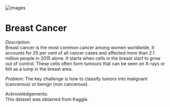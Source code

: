 
![images](https://github.com/berkankaraa/Breast-Cancer/assets/97415486/72b400da-81e3-42ce-a6c6-0c91c8421671)

# Breast Cancer
*Description:*  
Breast cancer is the most common cancer among women worldwide. It accounts for 25 per cent of all cancer cases and affected more than 2.1 million people in 2015 alone. It starts when cells in the breast start to grow out of control. These cells often form tumours that can be seen on X-rays or felt as a lump in the breast area.

*Problem:* 
The key challenge is how to classify tumors into malignant (cancerous) or benign (non cancerous).  

Acknowledgements:  
This dataset was obtained from Kaggle.

